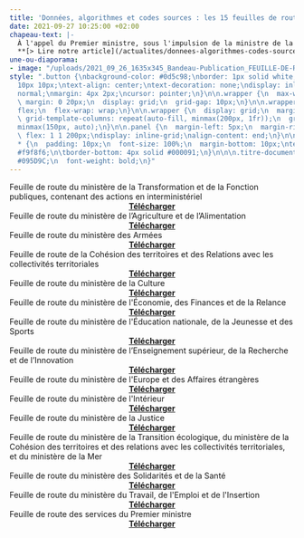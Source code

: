 ```yaml
---
title: 'Données, algorithmes et codes sources : les 15 feuilles de route ministérielles'
date: 2021-09-27 10:25:00 +02:00
chapeau-text: |-
  À l'appel du Premier ministre, sous l'impulsion de la ministre de la Transformation et de la Fonction publiques, dans un cadre interministériel partagé, chaque ministère a défini sa stratégie en matière de données, d'algorithmes et de codes sources, et l'a déclinée en un plan d'actions concrètes sur 2 à 3 ans. Découvrez ces 15 feuilles de route ministérielles.
  **[> Lire notre article](/actualites/donnees-algorithmes-codes-sources-mobilisation-generale-sans-precedent-15-feuilles-de-route-ministerielles/)**
une-ou-diaporama:
- image: "/uploads/2021_09_26_1635x345_Bandeau-Publication_FEUILLE-DE-ROUTE-MTFP.png"
style: ".button {\nbackground-color: #0d5c98;\nborder: 1px solid white;\ncolor: white;\npadding:
  10px 10px;\ntext-align: center;\ntext-decoration: none;\ndisplay: inline-block;\nfont-style:
  normal;\nmargin: 4px 2px;\ncursor: pointer;\n}\n\n.wrapper {\n  max-width: 940px;\n
  \ margin: 0 20px;\n  display: grid;\n  grid-gap: 10px;\n}\n\n.wrapper {\n  display:
  flex;\n  flex-wrap: wrap;\n}\n\n.wrapper {\n  display: grid;\n  margin: 0 auto;\n
  \ grid-template-columns: repeat(auto-fill, minmax(200px, 1fr));\n  grid-auto-rows:
  minmax(150px, auto);\n}\n\n.panel {\n  margin-left: 5px;\n  margin-right: 5px;\n
  \ flex: 1 1 200px;\ndisplay: inline-grid;\nalign-content: end;\n}\n\n.wrapper >
  * {\n  padding: 10px;\n  font-size: 100%;\n  margin-bottom: 10px;\ntext-align: center;\nbackground-color:
  #f9f8f6;\n\tborder-bottom: 4px solid #000091;\n}\n\n\n.titre-document {\n  color:
  #095D9C;\n  font-weight: bold;\n}"
---
```


<div class="wrapper">
  <div class="panel">
    Feuille de route du ministère de la Transformation et de la Fonction publiques, contenant des actions en interministériel
    <div align="center"><a href="/uploads/feuillederoute_MTFP.pdf" class="button"><b>Télécharger</b></a></div>
  </div>
  <div class="panel">
    Feuille de route du ministère de l’Agriculture et de l’Alimentation
    <div align="center"><a href="/uploads/feuillederoute_maa.pdf" class="button"><b>Télécharger</b></a></div>
  </div>
  <div class="panel">
    Feuille de route du ministère des Armées
    <div align="center"><a href="/uploads/feuillederoute_minarm.pdf" class="button"><b>Télécharger</b></a></div>
  </div>
  <div class="panel">
    Feuille de route de la Cohésion des territoires et des Relations avec les collectivités territoriales
    <div align="center"><a href="/uploads/feuillederoute_mctrct.pdf" class="button"><b>Télécharger</b></a></div>
  </div>
  <div class="panel">
    Feuille de route du ministère de la Culture
    <div align="center"><a href="/uploads/feuillederoute_mc.pdf" class="button"><b>Télécharger</b></a></div>
  </div>
  <div class="panel">
    Feuille de route du ministère de l'Économie, des Finances et de la Relance
    <div align="center"><a href="/uploads/feuillederoute_mefr.pdf" class="button"><b>Télécharger</b></a></div>
  </div>
  <div class="panel">
    Feuille de route du ministère de l'Éducation nationale, de la Jeunesse et des Sports
    <div align="center"><a href="/uploads/feuillederoute_menjs.pdf" class="button"><b>Télécharger</b></a></div>
  </div>
  <div class="panel">
    Feuille de route du ministère de l’Enseignement supérieur, de la Recherche et de l’Innovation
    <div align="center"><a href="/uploads/feuillederoute_mesri.pdf" class="button"><b>Télécharger</b></a></div>
  </div>
  <div class="panel">
    Feuille de route du ministère de l'Europe et des Affaires étrangères
    <div align="center"><a href="/uploads/feuillederoute_meae.pdf" class="button"><b>Télécharger</b></a></div>
  </div>
  <div class="panel">
    Feuille de route du ministère de l'Intérieur
    <div align="center"><a href="/uploads/feuillederoute_mi.pdf" class="button"><b>Télécharger</b></a></div>
  </div>
  <div class="panel">
    Feuille de route du ministère de la Justice
    <div align="center"><a href=/uploads/feuillederoute_mj.pdf" class="button"><b>Télécharger</b></a></div>
  </div>
  <div class="panel">
    Feuille de route du ministère de la Transition écologique, du ministère de la Cohésion des territoires et des relations avec les collectivités territoriales, et du ministère de la Mer
    <div align="center"><a href="/uploads/feuillederoute_mte_mer.pdf" class="button"><b>Télécharger</b></a></div>
  </div>
  <div class="panel">
    Feuille de route du ministère des Solidarités et de la Santé
    <div align="center"><a href="/uploads/feuillederoute_mss.pdf" class="button"><b>Télécharger</b></a></div>
  </div>
  <div class="panel">
    Feuille de route du ministère du Travail, de l'Emploi et de l'Insertion
    <div align="center"><a href="/uploads/feuillederoute_MTEI.pdf" class="button"><b>Télécharger</b></a></div>
  </div>
  <div class="panel">
    Feuille de route des services du Premier ministre
    <div align="center"><a href="/uploads/feuillederoute_spm.pdf" class="button"><b>Télécharger</b></a></div>
  </div>
</div>
<br>
<br>

